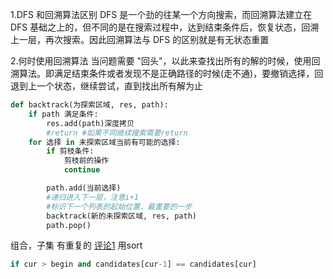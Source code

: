 1.DFS 和回溯算法区别
DFS 是一个劲的往某一个方向搜索，而回溯算法建立在 DFS 基础之上的，但不同的是在搜索过程中，达到结束条件后，恢复状态，回溯上一层，再次搜索。因此回溯算法与 DFS 的区别就是有无状态重置

2.何时使用回溯算法
当问题需要 "回头"，以此来查找出所有的解的时候，使用回溯算法。即满足结束条件或者发现不是正确路径的时候(走不通)，要撤销选择，回退到上一个状态，继续尝试，直到找出所有解为止

```python
def backtrack(为探索区域, res, path):
    if path 满足条件:
        res.add(path)深度拷贝
        #return #如果不同继续搜索需要return
    for 选择 in 未探索区域当前有可能的选择:
        if 剪枝条件:
            剪枝前的操作
            continue

        path.add(当前选择)
        #递归进入下一层，注意i+1
        #标识下一个列表的起始位置，最重要的一步
        backtrack(新的未探索区域, res, path)
        path.pop()
```

组合，子集 有重复的
[评论1](https://leetcode-cn.com/problems/combination-sum-ii/solution/hui-su-suan-fa-jian-zhi-python-dai-ma-java-dai-m-3/)
用sort
```python
if cur > begin and candidates[cur-1] == candidates[cur]
```
